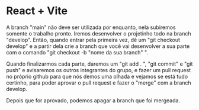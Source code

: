 # React + Vite

A branch "main" não deve ser utilizada por enquanto, nela subiremos somente o trabalho pronto. Iremos desenvolver o projetinho todo na branch "develop". Então, quando entrar pela primeira vez, 
dê um "git checkout develop" e a partir dela crie a branch que você vai desenvolver a sua parte com o comando "git checkout -b "nome da sua branch" ".

Quando finalizarmos cada parte, daremos um "git add . ", "git commit" e "git push" e avisaremos os outros integrantes do grupo, e fazer um pull request no próprio github para que nós demos uma olhada e vejamos se está tudo certinho, para poder aprovar o 
pull request e fazer o "merge" com a branch develop. 

Depois que for aprovado, podemos apagar a branch que foi mergeada.
